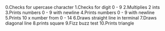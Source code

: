 0.Checks for upercase character
1.Checks for digit 0 - 9
2.Multiplies 2 ints
3.Prints numbers 0 - 9 with newline
4.Prints numbers 0 - 9 with newline
5.Prints 10 x number from 0 - 14
6.Draws straight line in terminal
7.Draws diagonal line
8.prints square
9.Fizz buzz test
10.Prints triangle
